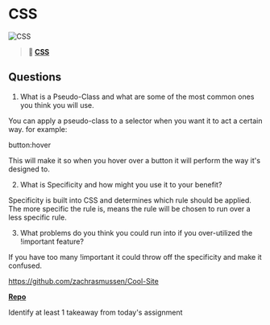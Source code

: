 # CSS

![CSS](https://bcw.blob.core.windows.net/public/cssUnit/1411879719053976)

> **📖 [CSS](https://codeworksacademy.com/fs-student-guide/resources/wk1/03-CSS)**

## Questions

1. What is a Pseudo-Class and what are some of the most common ones you think you will use.

You can apply a pseudo-class to a selector when you want it to act a certain way. for example:

button:hover

This will make it so when you hover over a button it will perform the way it's designed to.

2. What is Specificity and how might you use it to your benefit?

Specificity is built into CSS and determines which rule should be applied. The more specific the rule is, means the rule will be chosen to run over a less specific rule.

3. What problems do you think you could run into if you over-utilized the !important feature?

If you have too many !important it could throw off the specificity and make it confused.

https://github.com/zachrasmussen/Cool-Site

**[Repo](https://github.com/zachrasmussen/fs-journal)**

Identify at least 1 takeaway from today's assignment

